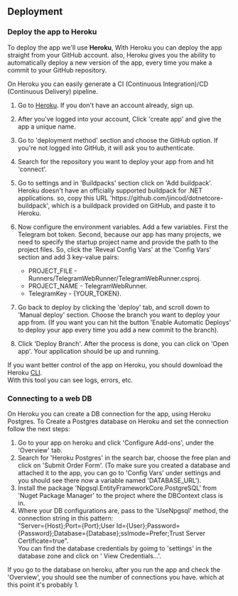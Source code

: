 ## Deployment

### Deploy the app to Heroku

To deploy the app we'll use **Heroku**, With Heroku you can deploy the app straight from your GitHub account. also, Heroku gives you the ability to automatically deploy a new version of the app, every time you make a commit to your GitHub repository.

On Heroku you can easily generate a CI (Continuous Integration)/CD (Continuous Delivery) pipeline.

1. Go to [Heroku](https://www.heroku.com/). If you don't have an account already, sign up.
2. After you've logged into your account, Click 'create app' and give the app a unique name.
3. Go to 'deployment method' section and choose the GitHub option. If you're not logged into GitHub, it will ask you to authenticate.
4. Search for the repository you want to deploy your app from and hit 'connect'.
5. Go to settings and in 'Buildpacks' section click on 'Add buildpack'. Heroku doesn't have an officially supported buildpack for .NET applications. so, copy this URL 'ht<span>tps://</span>github.com/jincod/dotnetcore-buildpack', which is a buildpack provided on GitHub, and paste it to Heroku.
6. Now configure the environment variables. Add a few variables. First the Telegram bot token. Second, because our app has many projects, we need to specify the startup project name and provide the path to the project files. So, click the 'Reveal Config Vars' at the 'Config Vars' section and add 3 key-value pairs:

   - PROJECT_FILE - Runners/TelegramWebRunner/TelegramWebRunner.csproj.
   - PROJECT_NAME - TelegramWebRunner.
   - TelegramKey - {YOUR_TOKEN}.

7. Go back to deploy by clicking the 'deploy' tab, and scroll down to 'Manual deploy' section. Choose the branch you want to deploy your app from. (If you want you can hit the button 'Enable Automatic Deploys' to deploy your app every time you add a new commit to the branch).
8. Click 'Deploy Branch'. After the process is done, you can click on 'Open app'. Your application should be up and running.

If you want better control of the app on Heroku, you should download the Heroku [CLI](https://devcenter.heroku.com/articles/heroku-cli).\
With this tool you can see logs, errors, etc.

### Connecting to a web DB

On Heroku you can create a DB connection for the app, using Heroku Postgres.
To Create a Postgres database on Heroku and set the connection follow the next steps:

1. Go to your app on heroku and click 'Configure Add-ons', under the 'Overview' tab.
2. Search for 'Heroku Postgres' in the search bar, choose the free plan and click on 'Submit Order Form'. (To make sure you created a database and attached it to the app, you can go to 'Config Vars' under settings and you should see there now a variable named 'DATABASE_URL').
3. Install the package 'Npgsql.EntityFrameworkCore.PostgreSQL' from 'Nuget Package Manager' to the project where the DBContext class is in.
4. Where your DB configurations are, pass to the 'UseNpgsql' method, the connection string in this pattern:\
   "Server={Host};Port={Port};User Id={User};Password={Password};Database={Database};sslmode=Prefer;Trust Server Certificate=true".\
   You can find the database credentials by goimg to 'settings' in the database zone and click on '
   View Credentials…'.

If you go to the database on heroku, after you run the app and check the 'Overview', you should see the number of connections you have. which at this point it's probably 1.
